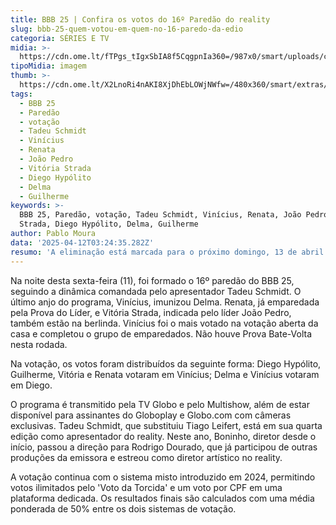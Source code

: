 ```yaml
---
title: BBB 25 | Confira os votos do 16º Paredão do reality
slug: bbb-25-quem-votou-em-quem-no-16-paredo-da-edio
categoria: SÉRIES E TV
midia: >-
  https://cdn.ome.lt/fTPgs_tIgxSbIA8f5CqgpnIa360=/987x0/smart/uploads/conteudo/fotos/bbb25-quem-votou-quem-16-paredao.jpg
tipoMidia: imagem
thumb: >-
  https://cdn.ome.lt/X2LnoRi4nAKI8XjDhEbLOWjNWfw=/480x360/smart/extras/conteudos/bbb25-quem-votou-quem-16-paredao-peq.jpg
tags:
  - BBB 25
  - Paredão
  - votação
  - Tadeu Schmidt
  - Vinícius
  - Renata
  - João Pedro
  - Vitória Strada
  - Diego Hypólito
  - Delma
  - Guilherme
keywords: >-
  BBB 25, Paredão, votação, Tadeu Schmidt, Vinícius, Renata, João Pedro, Vitória
  Strada, Diego Hypólito, Delma, Guilherme
author: Pablo Moura
data: '2025-04-12T03:24:35.282Z'
resumo: 'A eliminação está marcada para o próximo domingo, 13 de abril'
---
```


Na noite desta sexta-feira (11), foi formado o 16º paredão do BBB 25, seguindo a dinâmica comandada pelo apresentador Tadeu Schmidt. O último anjo do programa, Vinícius, imunizou Delma. Renata, já emparedada pela Prova do Líder, e Vitória Strada, indicada pelo líder João Pedro, também estão na berlinda. Vinícius foi o mais votado na votação aberta da casa e completou o grupo de emparedados. Não houve Prova Bate-Volta nesta rodada.

Na votação, os votos foram distribuídos da seguinte forma: Diego Hypólito, Guilherme, Vitória e Renata votaram em Vinícius; Delma e Vinícius votaram em Diego.

O programa é transmitido pela TV Globo e pelo Multishow, além de estar disponível para assinantes do Globoplay e Globo.com com câmeras exclusivas. Tadeu Schmidt, que substituiu Tiago Leifert, está em sua quarta edição como apresentador do reality. Neste ano, Boninho, diretor desde o início, passou a direção para Rodrigo Dourado, que já participou de outras produções da emissora e estreou como diretor artístico no reality.

A votação continua com o sistema misto introduzido em 2024, permitindo votos ilimitados pelo 'Voto da Torcida' e um voto por CPF em uma plataforma dedicada. Os resultados finais são calculados com uma média ponderada de 50% entre os dois sistemas de votação.
